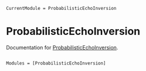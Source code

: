 ```@meta
CurrentModule = ProbabilisticEchoInversion
```

# ProbabilisticEchoInversion

Documentation for [ProbabilisticEchoInversion](https://github.com/user/ProbabilisticEchoInversion.jl).

```@index
```

```@autodocs
Modules = [ProbabilisticEchoInversion]
```
